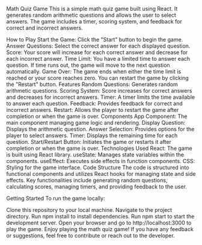 
Math Quiz Game
This is a simple math quiz game built using React. It generates random arithmetic questions and allows the user to select answers. The game includes a timer, scoring system, and feedback for correct and incorrect answers.

How to Play
Start the Game: Click the "Start" button to begin the game.
Answer Questions: Select the correct answer for each displayed question.
Score: Your score will increase for each correct answer and decrease for each incorrect answer.
Time Limit: You have a limited time to answer each question. If time runs out, the game will move to the next question automatically.
Game Over: The game ends when either the time limit is reached or your score reaches zero. You can restart the game by clicking the "Restart" button.
Features
Random Questions: Generates random arithmetic questions.
Scoring System: Score increases for correct answers and decreases for incorrect answers.
Timer: A timer limits the time available to answer each question.
Feedback: Provides feedback for correct and incorrect answers.
Restart: Allows the player to restart the game after completion or when the game is over.
Components
App Component: The main component managing game logic and rendering.
Display Question: Displays the arithmetic question.
Answer Selection: Provides options for the player to select answers.
Timer: Displays the remaining time for each question.
Start/Restart Button: Initiates the game or restarts it after completion or when the game is over.
Technologies Used
React: The game is built using React library.
useState: Manages state variables within the components.
useEffect: Executes side effects in function components.
CSS: Styling for the game interface.
Code Structure
The code is structured into functional components and utilizes React hooks for managing state and side effects. Key functionalities include generating random questions, calculating scores, managing timers, and providing feedback to the user.

Getting Started
To run the game locally:

Clone this repository to your local machine.
Navigate to the project directory.
Run npm install to install dependencies.
Run npm start to start the development server.
Open your browser and go to http://localhost:3000 to play the game.
Enjoy playing the math quiz game! If you have any feedback or suggestions, feel free to contribute or reach out to the developer.
